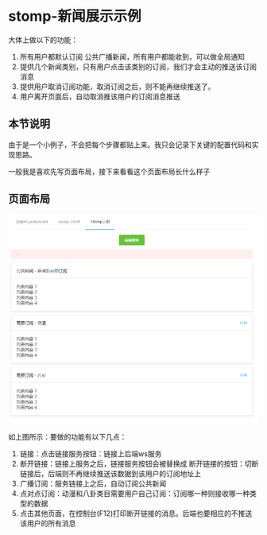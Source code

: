 # stomp-新闻展示示例

大体上做以下的功能：

1. 所有用户都默认订阅 公共广播新闻，所有用户都能收到，可以做全局通知
2. 提供几个新闻类别，只有用户点击该类别的订阅，我们才会主动的推送该订阅消息
3. 提供用户取消订阅功能，取消订阅之后，则不能再继续推送了。
4. 用户离开页面后，自动取消推该用户的订阅消息推送

## 本节说明

由于是一个小例子，不会把每个步骤都贴上来。我只会记录下关键的配置代码和实现思路。

一般我是喜欢先写页面布局，接下来看看这个页面布局长什么样子

## 页面布局
![](/assets/image/websocket/spring/stomp页面布局.png)

如上图所示：要做的功能有以下几点：

1. 链接：点击链接服务按钮：链接上后端ws服务
2. 断开链接：链接上服务之后，链接服务按钮会被替换成 断开链接的按钮：切断链接后，后端则不再继续推送该数据到该用户的订阅地址上
3. 广播订阅：服务链接上之后，自动订阅公共新闻
3. 点对点订阅：动漫和八卦类目需要用户自己订阅：订阅哪一种则接收哪一种类型的数据
4. 点击其他页面，在控制台(F12)打印断开链接的消息。后端也要相应的不推送该用户的所有消息